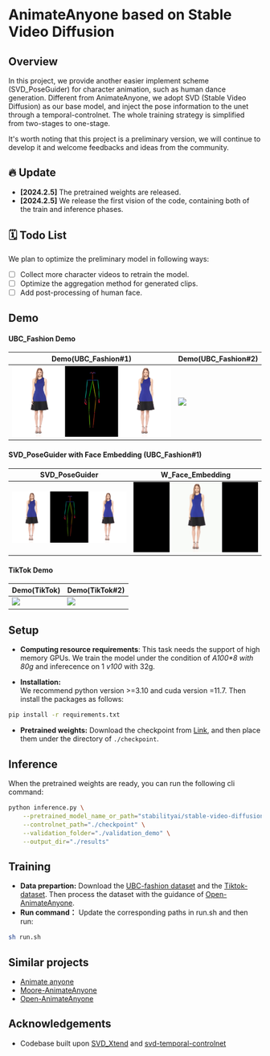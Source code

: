 # AnimateAnyone based on Stable Video Diffusion

## Overview
In this project, we provide another easier implement scheme (SVD_PoseGuider) for character animation, such as human dance generation. Different from AnimateAnyone, we adopt SVD (Stable Video Diffusion) as our base model, and inject the pose information to the unet through a temporal-controlnet. The whole training strategy is simplified from two-stages to one-stage.

It's worth noting that this project is a preliminary version, we will continue to develop it and welcome feedbacks and ideas from the community. 

## 🔥 Update
- **[2024.2.5]** The pretrained weights are released.
- **[2024.2.5]** We release the first vision of the code, containing both of the train and inference phases.

## 🗓️ Todo List
We plan to optimize the preliminary model in following ways:
- [ ] Collect more character videos to retrain the model.
- [ ] Optimize the aggregation method for generated clips.
- [ ] Add post-processing of human face.

## Demo
#### UBC_Fashion Demo
| Demo(UBC_Fashion#1)  | Demo(UBC_Fashion#2) |
| ------------- | ------------- |
| ![](assets/ubc1.gif)  | ![](assets/ubc2.gif) |

#### SVD_PoseGuider with Face Embedding (UBC_Fashion#1)
| SVD_PoseGuider  | W_Face_Embedding  |
| ------------- | ----- |
| ![](assets/ubc1.gif)| ![](assets/ubc1_face_enhance.gif)|

#### TikTok Demo
| Demo(TikTok)  | Demo(TikTok#2)|
| ------------- | ------------- |
| ![](assets/tiktok1.gif)|![](assets/tiktok2.gif)|

## Setup
- **Computing resource requirements**: This task needs the support of high memory GPUs. We train the model under the condition of  *A100\*8 with 80g* and inferecence on 1 *v100* with 32g.

- **Installation:**  
We recommend python version >=3.10 and cuda version =11.7. Then install the packages as follows:
```bash
pip install -r requirements.txt
```
- **Pretrained weights:** Download the checkpoint from [Link](https://huggingface.co/dddq/SVD_PoseGuider_v1), and then place them under the directory of `./checkpoint`.

## Inference
 When the pretrained weights are ready, you can run the following cli command:
```bash
python inference.py \
    --pretrained_model_name_or_path="stabilityai/stable-video-diffusion-img2vid-xt" \
    --controlnet_path="./checkpoint" \
    --validation_folder="./validation_demo" \
    --output_dir="./results" 
```
 
## Training
- **Data prepartion:**
Download the [UBC-fashion dataset](https://vision.cs.ubc.ca/datasets/fashion/) and the [Tiktok-dataset](https://www.yasamin.page/hdnet_tiktok#h.jr9ifesshn7v). Then process the dataset with the guidance of [Open-AnimateAnyone](https://github.com/guoqincode/Open-AnimateAnyone?tab=readme-ov-file).  
- **Run command：**
Update the corresponding paths in run.sh and then run:
```bash
sh run.sh
```



<!-- ## Notes
- **Focus on Central Object:** The system tends to extract motion features primarily from a central object and, occasionally, from the background. It's best to avoid overly complex motion or obscure objects.
- **Simplicity in Motion:** Stick to motions that svd can handle well without the controlnet. This ensures it will be able to apply the motion. -->

<!-- ## Training
My example training config is configured like this:
```
accelerate launch train_svd.py \
 --pretrained_model_name_or_path="stabilityai/stable-video-diffusion-img2vid" \
 --output_dir="model_out" \
 --csv_path="path-to-your-csv" \
 --video_folder="path-to-your-videos" \
 --depth_folder="path-to-your-depth" \
 --motion_folder="path-to-your-motion" \
 --validation_image_folder="./validation_demo/rgb" \
 --validation_control_folder="./validation_demo/depth" \
 --width=512 \
 --height=512 \
 --learning_rate=2e-5 \
 --per_gpu_batch_size=8 \
 --num_train_epochs=5 \
 --mixed_precision="fp16" \
 --gradient_accumulation_steps=2 \
 --checkpointing_steps=2000 \
 --validation_steps=400 \
 --gradient_checkpointing
``` -->
## Similar projects
- [Animate anyone](https://github.com/HumanAIGC/AnimateAnyone)
- [Moore-AnimateAnyone](https://github.com/MooreThreads/Moore-AnimateAnyone/tree/master)
- [Open-AnimateAnyone](https://github.com/guoqincode/Open-AnimateAnyone?tab=readme-ov-file)


## Acknowledgements
- Codebase built upon [SVD_Xtend](https://github.com/pixeli99/SVD_Xtend) and [svd-temporal-controlnet](https://github.com/CiaraStrawberry/svd-temporal-controlnet)
